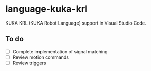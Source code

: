 # language-kuka-krl
KUKA KRL (KUKA Robot Language) support in Visual Studio Code.


## To do
- [ ] Complete implementation of signal matching
- [ ] Review motion commands
- [ ] Review triggers